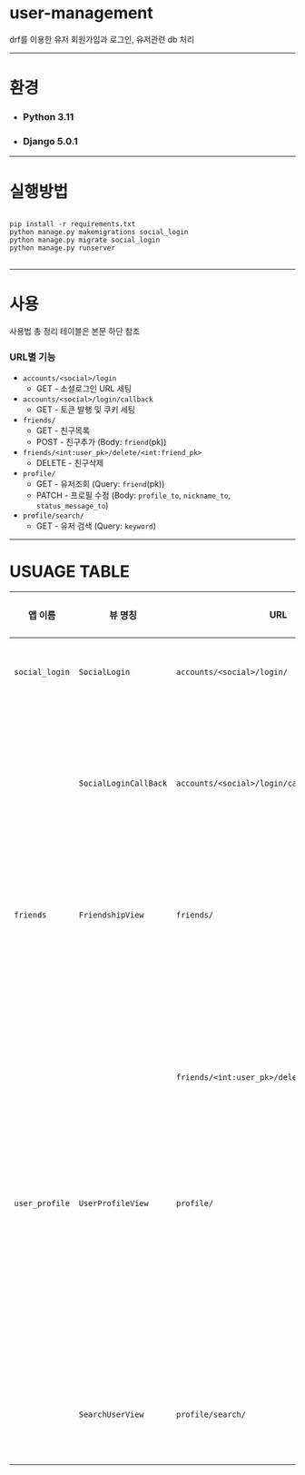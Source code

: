 # user-management
drf를 이용한 유저 회원가입과 로그인, 유저관련 db 처리
***
# 환경
* ### Python 3.11
* ### Django 5.0.1
***
# 실행방법
<pre>
<code>
pip install -r requirements.txt
python manage.py makemigrations social_login
python manage.py migrate social_login
python manage.py runserver
</code>
</pre>
***
# 사용
사용법 총 정리 테이블은 본문 하단 참조
### URL별 기능
+ `accounts/<social>/login`
    * GET - 소셜로그인 URL 세팅
+ `accounts/<social>/login/callback`
    * GET - 토큰 발행 및 쿠키 세팅
+ `friends/`
    * GET - 친구목록
    * POST - 친구추가 (Body: `friend`(pk))
+ `friends/<int:user_pk>/delete/<int:friend_pk>`
    * DELETE - 친구삭제
+ `profile/`
    * GET - 유저조회 (Query: `friend`(pk))
    * PATCH - 프로필 수정 (Body: `profile_to`, `nickname_to`, `status_message_to`)
+ `profile/search/`
    * GET - 유저 검색 (Query: `keyword`)
***
# USUAGE TABLE
| 앱 이름 | 뷰 명칭 | URL | 요청 타입 | 기능 설명 | 요청 데이터 타입 | 요구 데이터 | 응답 데이터 | 응답 형식 |
| --- | --- | --- | --- | ------ | --- | --- | ------ | ------ |
| `social_login` | `SocialLogin` | `accounts/<social>/login/` | GET | 소셜로그인 URL 세팅 |  |  | 로그인 URL |  |
|  | `SocialLoginCallBack` | `accounts/<social>/login/callback` | GET | 액세스 토큰과 리프레시 토큰 발행, 쿠키 세팅 |  |  | 프론트엔드 URL |  |
| `friends` | `FriendshipView` | `friends/` | GET | 사용자의 친구목록 반환 |  |  | 각 친구당 pk, 닉네임, 프로필 | `{“pk”: “1”,”nickname”: “user 1”,”profile”: “default”}` |
|  |  |  | POST | 친구 추가 | HTTP 본문 | `friend`(pk) | 성공/에러 메세지 | `{"success":"1st user added 2nd user as a friend"}` |
|  |  | `friends/<int:user_pk>/delete/<int:friend_pk>` | DELETE | 친구 삭제 | URL 파라미터 | user pk, friend pk | 성공/에러 메세지 | `{"success":"1st user deleted friend 2nd user"}` |
| `user_profile` | `UserProfileView` | `profile/` | GET | 특정 유저 조회 | Query | `friend`(pk) | 닉네임, 프로필, 상태메세지, 승, 패, 랭크, 친구여부 | `{"nickname":"user1","profile":"default","status_message":"Hello","win":1,"lose":1,"rank":4,"is_friend":False}` |
|  |  |  | PATCH | 유저 프로필 수정 | HTTP 본문 | `profile_to`, `nickname_to`, `status_message_to` | 성공/에러 메세지 | `{"message":"success"}` |
|  | `SearchUserView` | `profile/search/` | GET | 닉네임으로 유저 검색 | Query | `keyword` | 필터링된 유저들의 닉네임 목록 | `[”1st user”,”2nd user”]` |
